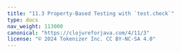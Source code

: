 ```yaml
---
title: "11.3 Property-Based Testing with `test.check`"
type: docs
nav_weight: 113000
canonical: "https://clojureforjava.com/4/11/3"
license: "© 2024 Tokenizer Inc. CC BY-NC-SA 4.0"
---
```

